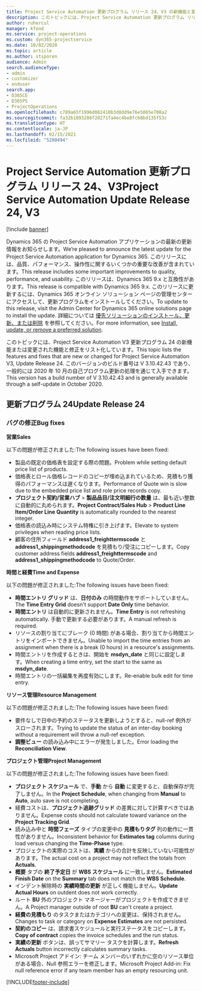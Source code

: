 ```yaml
---
title: Project Service Automation 更新プログラム リリース 24、V3 の新機能と変更点
description: このトピックには、Project Service Automation 更新プログラム リリース 24、V3 で利用可能な機能と修正をリスト化しています。
author: ruhercul
manager: kfend
ms.service: project-operations
ms.custom: dyn365-projectservice
ms.date: 10/02/2020
ms.topic: article
ms.author: stsporen
audience: Admin
search.audienceType:
- admin
- customizer
- enduser
search.app:
- D365CE
- D365PS
- ProjectOperations
ms.openlocfilehash: c789a65f1996d082410b3d8dd9e76e5065e708a2
ms.sourcegitcommit: fa32b1893286f20271fa4ec4be8fc68bd135f53c
ms.translationtype: HT
ms.contentlocale: ja-JP
ms.lasthandoff: 02/15/2021
ms.locfileid: "5280494"
---
```

# <a name="project-service-automation-update-release-24-v3"></a><span data-ttu-id="ce614-103">Project Service Automation 更新プログラム リリース 24、V3</span><span class="sxs-lookup"><span data-stu-id="ce614-103">Project Service Automation Update Release 24, V3</span></span>

[!include [banner](../includes/psa-now-project-operations.md)]

<span data-ttu-id="ce614-104">Dynamics 365 の Project Service Automation アプリケーションの最新の更新情報をお知らせします。</span><span class="sxs-lookup"><span data-stu-id="ce614-104">We’re pleased to announce the latest update for the Project Service Automation application for Dynamics 365.</span></span> <span data-ttu-id="ce614-105">このリリースには、品質、パフォーマンス、操作性に関するいくつかの重要な改善が含まれています。</span><span class="sxs-lookup"><span data-stu-id="ce614-105">This release includes some important improvements to quality, performance, and usability.</span></span> <span data-ttu-id="ce614-106">このリリースは、Dynamics 365 9.x と互換性があります。</span><span class="sxs-lookup"><span data-stu-id="ce614-106">This release is compatible with Dynamics 365 9.x.</span></span> <span data-ttu-id="ce614-107">このリリースに更新するには、Dynamics 365 オンライン ソリューション ページの管理センターにアクセスして、更新プログラムをインストールしてください。</span><span class="sxs-lookup"><span data-stu-id="ce614-107">To update to this release, visit the Admin Center for Dynamics 365 online solutions page to install the update.</span></span> <span data-ttu-id="ce614-108">詳細については [優先ソリューションのインストール、更新、または削除](https://docs.microsoft.com/power-platform/admin/install-remove-preferred-solution) を参照してください。</span><span class="sxs-lookup"><span data-stu-id="ce614-108">For more information, see [Install, update, or remove a preferred solution](https://docs.microsoft.com/power-platform/admin/install-remove-preferred-solution).</span></span>

<span data-ttu-id="ce614-109">このトピックには、Project Service Automation V3 更新プログラム 24 の新機能または変更された機能と修正をリスト化しています。</span><span class="sxs-lookup"><span data-stu-id="ce614-109">This topic lists the features and fixes that are new or changed for Project Service Automation V3, Update Release 24.</span></span> <span data-ttu-id="ce614-110">このバージョンのビルド番号は V 3.10.42.43 であり、一般的には 2020 年 10 月の自己プログラム更新の処理を通じて入手できます。</span><span class="sxs-lookup"><span data-stu-id="ce614-110">This version has a build number of V 3.10.42.43 and is generally available through a self-update in October 2020.</span></span>

## <a name="update-release-24"></a><span data-ttu-id="ce614-111">更新プログラム 24</span><span class="sxs-lookup"><span data-stu-id="ce614-111">Update Release 24</span></span>

### <a name="bug-fixes"></a><span data-ttu-id="ce614-112">バグの修正</span><span class="sxs-lookup"><span data-stu-id="ce614-112">Bug fixes</span></span>

<span data-ttu-id="ce614-113">**営業**</span><span class="sxs-lookup"><span data-stu-id="ce614-113">**Sales**</span></span>

<span data-ttu-id="ce614-114">以下の問題が修正されました:</span><span class="sxs-lookup"><span data-stu-id="ce614-114">The following issues have been fixed:</span></span>

- <span data-ttu-id="ce614-115">製品の既定の価格表を設定する際の問題。</span><span class="sxs-lookup"><span data-stu-id="ce614-115">Problem while setting default price list of products.</span></span>
- <span data-ttu-id="ce614-116">価格表とロール価格レコードのコピーが埋め込まれているため、見積もり獲得のパフォーマンスは遅くなります。</span><span class="sxs-lookup"><span data-stu-id="ce614-116">Performance of Quote win is slow due to the embedded price list and role price records copy.</span></span>
- <span data-ttu-id="ce614-117">**プロジェクト契約/営業ハブ** > **製品品目/注文明細行の数量** は、最も近い整数に自動的に丸められます。</span><span class="sxs-lookup"><span data-stu-id="ce614-117">**Project Contract/Sales Hub** > **Product Line Item/Order Line Quantity** is automatically rounded to the nearest integer.</span></span>
- <span data-ttu-id="ce614-118">価格表の読込み時にシステム特権に引き上げます。</span><span class="sxs-lookup"><span data-stu-id="ce614-118">Elevate to system privileges when reading price lists.</span></span>
- <span data-ttu-id="ce614-119">顧客の住所フィールド **address1_freighttermscode** と **address1_shippingmethodcode** を見積もり/受注にコピーします。</span><span class="sxs-lookup"><span data-stu-id="ce614-119">Copy customer address fields **address1_freighttermscode** and **address1_shippingmethodcode** to Quote/Order.</span></span> 


<span data-ttu-id="ce614-120">**時間と経費**</span><span class="sxs-lookup"><span data-stu-id="ce614-120">**Time and Expense**</span></span>

<span data-ttu-id="ce614-121">以下の問題が修正されました:</span><span class="sxs-lookup"><span data-stu-id="ce614-121">The following issues have been fixed:</span></span>

- <span data-ttu-id="ce614-122">**時間エントリ グリッド** は、**日付のみ** の時間動作をサポートしていません。</span><span class="sxs-lookup"><span data-stu-id="ce614-122">The **Time Entry Grid** doesn't support **Date Only** time behavior.</span></span>
- <span data-ttu-id="ce614-123">**時間エントリ** は自動的に更新されません。</span><span class="sxs-lookup"><span data-stu-id="ce614-123">**Time Entry** is not refreshing automatically.</span></span> <span data-ttu-id="ce614-124">手動で更新する必要があります。</span><span class="sxs-lookup"><span data-stu-id="ce614-124">A manual refresh is required.</span></span>
- <span data-ttu-id="ce614-125">リソースの割り当てにブレーク (0 時間) がある場合、割り当てから時間エントリをインポートできません。</span><span class="sxs-lookup"><span data-stu-id="ce614-125">Unable to import the time entries from an assignment when there is a break (0 hours) in a resource's assignments.</span></span>
- <span data-ttu-id="ce614-126">時間エントリを作成するときは、開始を **msdyn_date** と同じに設定します。</span><span class="sxs-lookup"><span data-stu-id="ce614-126">When creating a time entry, set the start to the same as **msdyn_date**.</span></span>
- <span data-ttu-id="ce614-127">時間エントリの一括編集を再度有効にします。</span><span class="sxs-lookup"><span data-stu-id="ce614-127">Re-enable bulk edit for time entry.</span></span>

<span data-ttu-id="ce614-128">**リソース管理**</span><span class="sxs-lookup"><span data-stu-id="ce614-128">**Resource Management**</span></span>

<span data-ttu-id="ce614-129">以下の問題が修正されました:</span><span class="sxs-lookup"><span data-stu-id="ce614-129">The following issues have been fixed:</span></span>

- <span data-ttu-id="ce614-130">要件なしで日中の予約のステータスを更新しようとすると、null-ref 例外がスローされます。</span><span class="sxs-lookup"><span data-stu-id="ce614-130">Trying to update the status of an inter-day booking without a requirement will throw a null-ref exception.</span></span>
- <span data-ttu-id="ce614-131">**調整ビュー** の読み込み中にエラーが発生しました。</span><span class="sxs-lookup"><span data-stu-id="ce614-131">Error loading the **Reconciliation View**.</span></span>


<span data-ttu-id="ce614-132">**プロジェクト管理**</span><span class="sxs-lookup"><span data-stu-id="ce614-132">**Project Management**</span></span>

<span data-ttu-id="ce614-133">以下の問題が修正されました:</span><span class="sxs-lookup"><span data-stu-id="ce614-133">The following issues have been fixed:</span></span>

- <span data-ttu-id="ce614-134">**プロジェクト スケジュール** で、**手動** から **自動** に変更すると、自動保存が完了しません。</span><span class="sxs-lookup"><span data-stu-id="ce614-134">In the **Project Schedule**, when changing from **Manual** to **Auto**, auto save is not completing.</span></span>
- <span data-ttu-id="ce614-135">経費コストは、**プロジェクト追跡グリッド** の差異に対して計算すべきではありません。</span><span class="sxs-lookup"><span data-stu-id="ce614-135">Expense costs should not calculate toward variance on the **Project Tracking Grid**.</span></span>
- <span data-ttu-id="ce614-136">読み込み中と **時間フェーズ** タイプの変更中の **見積もりタグ** 列の動作に一貫性がありません。</span><span class="sxs-lookup"><span data-stu-id="ce614-136">Inconsistent behavior for **Estimates tag** columns during load versus changing the **Time-Phase** type.</span></span>
- <span data-ttu-id="ce614-137">プロジェクトの実際のコストは、**実績** からの合計を反映していない可能性があります。</span><span class="sxs-lookup"><span data-stu-id="ce614-137">The actual cost on a project may not reflect the totals from **Actuals**.</span></span>
- <span data-ttu-id="ce614-138">**概要** タブの **終了予定日** が **WBS スケジュール** に一致しません。</span><span class="sxs-lookup"><span data-stu-id="ce614-138">**Estimated Finish Date** on the **Summary** tab does not match the **WBS Schedule**.</span></span>
- <span data-ttu-id="ce614-139">インデント解除時の **実績時間の更新** が正しく機能しません。</span><span class="sxs-lookup"><span data-stu-id="ce614-139">**Update Actual Hours** on outdent does not work correctly.</span></span>
- <span data-ttu-id="ce614-140">ルート **BU** 外のプロジェクト マネージャーがプロジェクトを作成できません。</span><span class="sxs-lookup"><span data-stu-id="ce614-140">A Project manager outside of root **BU** can't create a project.</span></span>
- <span data-ttu-id="ce614-141">**経費の見積もり** のタスクまたはカテゴリへの変更は、保持されません。</span><span class="sxs-lookup"><span data-stu-id="ce614-141">Changes to task or category on **Expense Estimates** are not persisted.</span></span>
- <span data-ttu-id="ce614-142">**契約のコピー** は、請求書スケジュールと実行ステータスをコピーします。</span><span class="sxs-lookup"><span data-stu-id="ce614-142">**Copy of contract** copies the invoice schedules and the run status.</span></span>
- <span data-ttu-id="ce614-143">**実績の更新** ボタンは、誤ってサマリー タスクを計算します。</span><span class="sxs-lookup"><span data-stu-id="ce614-143">**Refresh Actuals** button incorrectly calculates summary tasks.</span></span>
- <span data-ttu-id="ce614-144">Microsoft Project アドイン: チーム メンバーのいずれかに空のリソース単位がある場合、Null 参照エラーを修正します。</span><span class="sxs-lookup"><span data-stu-id="ce614-144">Microsoft Project Add-in: Fix null reference error if any team member has an empty resourcing unit.</span></span>



[!INCLUDE[footer-include](../includes/footer-banner.md)]